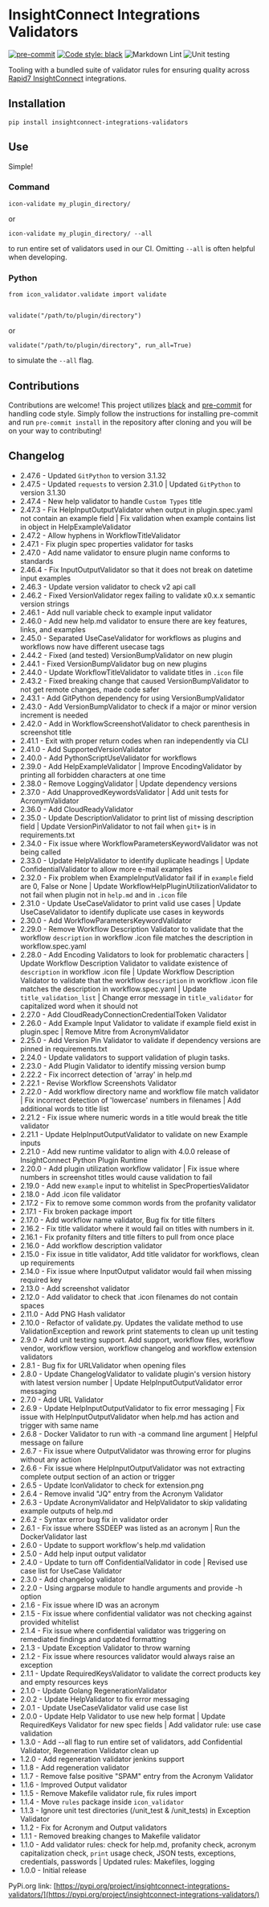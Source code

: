 
# InsightConnect Integrations Validators

[![pre-commit](https://img.shields.io/badge/pre--commit-enabled-brightgreen?logo=pre-commit&logoColor=white)](https://github.com/pre-commit/pre-commit)
[![Code style: black](https://img.shields.io/badge/code%20style-black-000000.svg)](https://github.com/psf/black)
![Markdown Lint](https://github.com/rapid7/icon-integrations-validators/workflows/Markdown%20Lint/badge.svg)
![Unit testing](https://github.com/rapid7/icon-integrations-validators/workflows/Unit%20testing/badge.svg)

Tooling with a bundled suite of validator rules for
ensuring quality across
[Rapid7 InsightConnect](https://www.rapid7.com/products/insightconnect/) integrations.

## Installation

```
pip install insightconnect-integrations-validators
```

## Use

Simple!

### Command

```
icon-validate my_plugin_directory/
```

or

```
icon-validate my_plugin_directory/ --all
```

to run entire set of validators used in our CI.
Omitting `--all` is often helpful when developing.

### Python

```
from icon_validator.validate import validate


validate("/path/to/plugin/directory")
```

or

```
validate("/path/to/plugin/directory", run_all=True)
```

to simulate the `--all` flag.

## Contributions

Contributions are welcome! This project utilizes [black](https://github.com/psf/black)
and [pre-commit](https://pre-commit.com/) for handling code
style. Simply follow the instructions for installing pre-commit and 
run `pre-commit install` in the repository after cloning and you will
be on your way to contributing!

## Changelog

* 2.47.6 - Updated `GitPython` to version 3.1.32
* 2.47.5 - Updated `requests` to version 2.31.0 | Updated `GitPython` to version 3.1.30
* 2.47.4 - New help validator to handle `Custom Types` title
* 2.47.3 - Fix HelpInputOutputValidator when output in plugin.spec.yaml not contain an example field | Fix validation when example contains list in object in HelpExampleValidator
* 2.47.2 - Allow hyphens in WorkflowTitleValidator
* 2.47.1 - Fix plugin spec properties validator for tasks
* 2.47.0 - Add name validator to ensure plugin name conforms to standards
* 2.46.4 - Fix InputOutputValidator so that it does not break on datetime input examples
* 2.46.3 - Update version validator to check v2 api call
* 2.46.2 - Fixed VersionValidator regex failing to validate x0.x.x semantic version strings
* 2.46.1 - Add null variable check to example input validator
* 2.46.0 - Add new help.md validator to ensure there are key features, links, and examples
* 2.45.0 - Separated UseCaseValidator for workflows as plugins and workflows now have different usecase tags
* 2.44.2 - Fixed (and tested) VersionBumpValidator on new plugin
* 2.44.1 - Fixed VersionBumpValidator bug on new plugins
* 2.44.0 - Update WorkflowTitleValidator to validate titles in `.icon` file
* 2.43.2 - Fixed breaking change that caused VersionBumpValidator to not get remote changes, made code safer
* 2.43.1 - Add GitPython dependency for using VersionBumpValidator
* 2.43.0 - Add VersionBumpValidator to check if a major or minor version increment is needed
* 2.42.0 - Add in WorkflowScreenshotValidator to check parenthesis in screenshot title
* 2.41.1 - Exit with proper return codes when ran independently via CLI 
* 2.41.0 - Add SupportedVersionValidator
* 2.40.0 - Add PythonScriptUseValidator for workflows
* 2.39.0 - Add HelpExampleValidator | Improve EncodingValidator by printing all forbidden characters at one time
* 2.38.0 - Remove LoggingValidator | Update dependency versions
* 2.37.0 - Add UnapprovedKeywordsValidator | Add unit tests for AcronymValidator
* 2.36.0 - Add CloudReadyValidator
* 2.35.0 - Update DescriptionValidator to print list of missing description field | Update VersionPinValidator to not fail when `git+` is in requirements.txt
* 2.34.0 - Fix issue where WorkflowParametersKeywordValidator was not being called
* 2.33.0 - Update HelpValidator to identify duplicate headings | Update ConfidentialValidator to allow more e-mail examples
* 2.32.0 - Fix problem when ExampleInputValidator fail if in `example` field are 0, False or None | Update WorkflowHelpPluginUtilizationValidator to not fail when plugin not in `help.md` and in `.icon` file
* 2.31.0 - Update UseCaseValidator to print valid use cases | Update UseCaseValidator to identify duplicate use cases in keywords
* 2.30.0 - Add WorkflowParametersKeywordValidator
* 2.29.0 - Remove Workflow Description Validator to validate that the workflow `description` in workflow .icon file matches the description in workflow.spec.yaml
* 2.28.0 - Add Encoding Validators to look for problematic characters | Update Workflow Description Validator to validate existence of `description` in workflow .icon file | Update Workflow Description Validator to validate that the workflow `description` in workflow .icon file matches the description in workflow.spec.yaml | Update `title_validation_list` | Change error message in `title_validator` for capitalized word when it should not
* 2.27.0 - Add CloudReadyConnectionCredentialToken Validator
* 2.26.0 - Add Example Input Validator to validate if example field exist in plugin.spec | Remove Mitre from AcronymValidator
* 2.25.0 - Add Version Pin Validator to validate if dependency versions are pinned in requirements.txt
* 2.24.0 - Update validators to support validation of plugin tasks.
* 2.23.0 - Add Plugin Validator to identify missing version bump
* 2.22.2 - Fix incorrect detection of 'array' in help.md
* 2.22.1 - Revise Workflow Screenshots Validator
* 2.22.0 - Add workflow directory name and workflow file match validator | Fix incorrect detection of 'lowercase' numbers in filenames | Add additional words to title list
* 2.21.2 - Fix issue where numeric words in a title would break the title validator
* 2.21.1 - Update HelpInputOutputValidator to validate on new Example inputs
* 2.21.0 - Add new runtime validator to align with 4.0.0 release of InsightConnect Python Plugin Runtime 
* 2.20.0 - Add plugin utilization workflow validator | Fix issue where numbers in screenshot titles would cause validation to fail
* 2.19.0 - Add new `example` input to whitelist in SpecPropertiesValidator
* 2.18.0 - Add .icon file validator
* 2.17.2 - Fix to remove some common words from the profanity validator
* 2.17.1 - Fix broken package import
* 2.17.0 - Add workflow name validator, Bug fix for title filters
* 2.16.2 - Fix title validator where it would fail on titles with numbers in it.
* 2.16.1 - Fix profanity filters and title filters to pull from once place
* 2.16.0 - Add workflow description validator
* 2.15.0 - Fix issue in title validator, Add title validator for workflows, clean up requirements
* 2.14.0 - Fix issue where InputOutput validator would fail when missing required key
* 2.13.0 - Add screenshot validator
* 2.12.0 - Add validator to check that .icon filenames do not contain spaces
* 2.11.0 - Add PNG Hash validator
* 2.10.0 - Refactor of validate.py. Updates the validate method to use ValidationException and rework print statements to clean up unit testing
* 2.9.0 - Add unit testing support. Add support, workflow files, workflow vendor, workflow version, workflow changelog and workflow extension validators
* 2.8.1 - Bug fix for URLValidator when opening files
* 2.8.0 - Update ChangelogValidator to validate plugin's version history with latest version number |
Update HelpInputOutputValidator error messaging
* 2.7.0 - Add URL Validator
* 2.6.9 - Update HelpInputOutputValidator to fix error messaging |
Fix issue with HelpInputOutputValidator when help.md has action and trigger with same name
* 2.6.8 - Docker Validator to run with -a command line argument | Helpful message on failure
* 2.6.7 - Fix issue where OutputValidator was throwing error for plugins without any action
* 2.6.6 - Fix issue where HelpInputOutputValidator was not extracting complete output section of an action or trigger
* 2.6.5 - Update IconValidator to check for extension.png
* 2.6.4 - Remove invalid "JQ" entry from the Acronym Validator
* 2.6.3 - Update AcronymValidator and HelpValidator to skip validating example outputs of help.md
* 2.6.2 - Syntax error bug fix in validator order
* 2.6.1 - Fix issue where SSDEEP was listed as an acronym | Run the DockerValidator last
* 2.6.0 - Update to support workflow's help.md validation
* 2.5.0 - Add help input output validator
* 2.4.0 - Update to turn off ConfidentialValidator in code | Revised use case list 
for UseCase Validator
* 2.3.0 - Add changelog validator
* 2.2.0 - Using argparse module to handle arguments and provide -h option
* 2.1.6 - Fix issue where ID was an acronym
* 2.1.5 - Fix issue where confidential validator was not checking against provided whitelist
* 2.1.4 - Fix issue where confidential validator was triggering on remediated findings and updated formatting
* 2.1.3 - Update Exception Validator to throw warning
* 2.1.2 - Fix issue where resources validator would always raise an exception
* 2.1.1 - Update RequiredKeysValidator to validate the correct products key and empty resources keys
* 2.1.0 - Update Golang RegenerationValidator
* 2.0.2 - Update HelpValidator to fix error messaging
* 2.0.1 - Update UseCaseValidator valid use case list
* 2.0.0 - Update Help Validator to use new help format |
Update RequiredKeys Validator for new spec fields |
Add validator rule: use case validation
* 1.3.0 - Add --all flag to run entire set of validators,
add Confidential Validator, Regeneration Validator clean up
* 1.2.0 - Add regeneration validator jenkins support
* 1.1.8 - Add regeneration validator
* 1.1.7 - Remove false positive "SPAM" entry from the Acronym Validator
* 1.1.6 - Improved Output validator
* 1.1.5 - Remove Makefile validator rule, fix rules import
* 1.1.4 - Move `rules` package inside `icon_validator`
* 1.1.3 - Ignore unit test directories (/unit_test & /unit_tests) in Exception Validator
* 1.1.2 - Fix for Acronym and Output validators
* 1.1.1 - Removed breaking changes to Makefile validator
* 1.1.0 - Add validator rules: check for help.md, profanity check,
acronym capitalization check,
`print` usage check, JSON tests, exceptions, credentials, passwords
| Updated rules: Makefiles, logging
* 1.0.0 - Initial release

PyPi.org link: [https://pypi.org/project/insightconnect-integrations-validators/](https://pypi.org/project/insightconnect-integrations-validators/)
